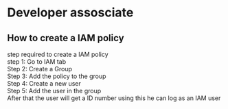 <h1>
Developer assosciate
</h1>
<h2>
How to create a IAM policy
</h2>
<p>
step required to create a IAM policy<br>
step 1: Go to IAM tab <br>
Step 2: Create a Group <br>
Step 3: Add the policy to the group <br>
Step 4: Create a new user <br>
Step 5: Add the user in the group <br>
After that the user will get a ID number using this he can log as an IAM user

